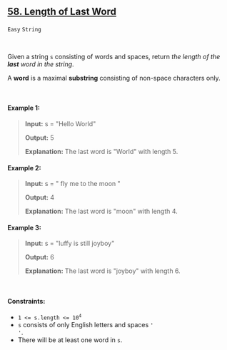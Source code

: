 ## [58. Length of Last Word](https://leetcode.com/problems/length-of-last-word/)

<code>Easy</code> <code>String</code>

<br>

Given a string <code>s</code> consisting of words and spaces, return *the length of the __last__ word in the string*.

A __word__ is a maximal __substring__ consisting of non-space characters only.

<br>

#### Example 1:

> __Input:__ s = "Hello World"
> 
> __Output:__ 5
> 
> __Explanation:__ The last word is "World" with length 5.  

#### Example 2:

> __Input:__ s = "   fly me   to   the moon  "
> 
> __Output:__ 4
> 
> __Explanation:__ The last word is "moon" with length 4.  

#### Example 3:

> __Input:__ s = "luffy is still joyboy"
> 
> __Output:__ 6
> 
> __Explanation:__ The last word is "joyboy" with length 6.  

<br>

#### Constraints:

- <code>1 <= s.length <= 10<sup>4</sup></code>
- <code>s</code> consists of only English letters and spaces <code>' '</code>.
- There will be at least one word in <code>s</code>.
